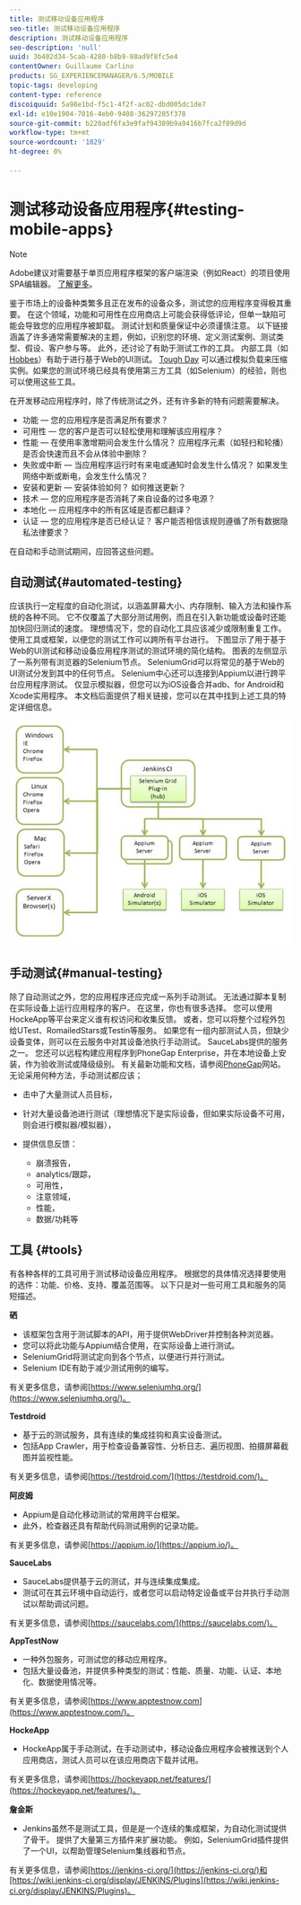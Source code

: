 ```yaml
---
title: 测试移动设备应用程序
seo-title: 测试移动设备应用程序
description: 测试移动设备应用程序
seo-description: 'null'
uuid: 3b402d34-5cab-4280-b8b9-88ad9f8fc5e4
contentOwner: Guillaume Carlino
products: SG_EXPERIENCEMANAGER/6.5/MOBILE
topic-tags: developing
content-type: reference
discoiquuid: 5a98e1bd-f5c1-4f2f-ac02-dbd005dc1de7
exl-id: e10e1904-7016-4eb0-9408-36297285f378
source-git-commit: b220adf6fa3e9faf94389b9a9416b7fca2f89d9d
workflow-type: tm+mt
source-wordcount: '1029'
ht-degree: 0%

---
```


# 测试移动设备应用程序{#testing-mobile-apps}

>[!NOTE]
>
>Adobe建议对需要基于单页应用程序框架的客户端渲染（例如React）的项目使用SPA编辑器。 [了解更多](/help/sites-developing/spa-overview.md)。

鉴于市场上的设备种类繁多且正在发布的设备众多，测试您的应用程序变得极其重要。 在这个领域，功能和可用性在应用商店上可能会获得低评论，但单一缺陷可能会导致您的应用程序被卸载。 测试计划和质量保证中必须谨慎注意。 以下链接涵盖了许多通常需要解决的主题，例如，识别您的环境、定义测试案例、测试类型、假设、客户参与等。 此外，还讨论了有助于测试工作的工具。 内部工具（如[Hobbes](/help/sites-developing/hobbes.md)）有助于进行基于Web的UI测试。 [Tough Day](/help/sites-developing/tough-day.md) 可以通过模拟负载来压缩实例。如果您的测试环境已经具有使用第三方工具（如Selenium）的经验，则也可以使用这些工具。

在开发移动应用程序时，除了传统测试之外，还有许多新的特有问题需要解决。

* 功能 — 您的应用程序是否满足所有要求？
* 可用性 — 您的客户是否可以轻松使用和理解该应用程序？
* 性能 — 在使用率激增期间会发生什么情况？ 应用程序元素（如轻扫和轮播）是否会快速而且不会从体验中删除？
* 失败或中断 — 当应用程序运行时有来电或通知时会发生什么情况？ 如果发生网络中断或断电，会发生什么情况？
* 安装和更新 — 安装体验如何？ 如何推送更新？
* 技术 — 您的应用程序是否消耗了来自设备的过多电源？
* 本地化 — 应用程序中的所有区域是否都已翻译？
* 认证 — 您的应用程序是否已经认证？ 客户能否相信该规则遵循了所有数据隐私法律要求？

在自动和手动测试期间，应回答这些问题。

## 自动测试{#automated-testing}

应该执行一定程度的自动化测试，以涵盖屏幕大小、内存限制、输入方法和操作系统的各种不同。 它不仅覆盖了大部分测试用例，而且在引入新功能或设备时还能加快回归测试的速度。 理想情况下，您的自动化工具应该减少或限制重复工作。 使用工具或框架，以便您的测试工作可以跨所有平台进行。 下图显示了用于基于Web的UI测试和移动设备应用程序测试的测试环境的简化结构。 图表的左侧显示了一系列带有浏览器的Selenium节点。 SeleniumGrid可以将常见的基于Web的UI测试分发到其中的任何节点。 Selenium中心还可以连接到Appium以进行跨平台应用程序测试。 仅显示模拟器，但您可以为iOS设备合并adb、for Android和Xcode实用程序。 本文档后面提供了相关链接，您可以在其中找到上述工具的特定详细信息。

![chlimage_1](assets/chlimage_1.jpeg)

## 手动测试{#manual-testing}

除了自动测试之外，您的应用程序还应完成一系列手动测试。 无法通过脚本复制在实际设备上运行应用程序的客户。 在这里，你也有很多选择。 您可以使用HockeApp等平台来定义谁有权访问和收集反馈。 或者，您可以将整个过程外包给UTest、RomailedStars或Testin等服务。 如果您有一组内部测试人员，但缺少设备变体，则可以在云服务中对其设备池执行手动测试。 SauceLabs提供的服务之一。 您还可以远程构建应用程序到PhoneGap Enterprise，并在本地设备上安装，作为验收测试或降级级别。 有关最新功能和文档，请参阅[PhoneGap](https://phonegap.com/)网站。 无论采用何种方法，手动测试都应该；

* 击中了大量测试人员目标，
* 针对大量设备池进行测试（理想情况下是实际设备，但如果实际设备不可用，则会进行模拟器/模拟器），
* 提供信息反馈：

   * 崩溃报告，
   * analytics/跟踪，
   * 可用性，
   * 注意领域，
   * 性能，
   * 数据/功耗等

## 工具 {#tools}

有各种各样的工具可用于测试移动设备应用程序。 根据您的具体情况选择要使用的选件：功能、价格、支持、覆盖范围等。 以下只是对一些可用工具和服务的简短描述。

**硒**

* 该框架包含用于测试脚本的API，用于提供WebDriver并控制各种浏览器。
* 您可以将此功能与Appium结合使用，在实际设备上进行测试。
* SeleniumGrid将测试定向到各个节点，以便进行并行测试。
* Selenium IDE有助于减少测试用例的编写。

有关更多信息，请参阅[https://www.seleniumhq.org/](https://www.seleniumhq.org/)。

**Testdroid**

* 基于云的测试服务，具有连续的集成挂钩和真实设备测试。
* 包括App Crawler，用于检查设备兼容性、分析日志、遍历视图、拍摄屏幕截图并监视性能。

有关更多信息，请参阅[https://testdroid.com/](https://testdroid.com/)。

**阿皮姆**

* Appium是自动化移动测试的常用跨平台框架。
* 此外，检查器还具有帮助代码测试用例的记录功能。

有关更多信息，请参阅[https://appium.io/](https://appium.io/)。

**SauceLabs**

* SauceLabs提供基于云的测试，并与连续集成集成。
* 测试可在其云环境中自动运行，或者您可以启动特定设备或平台并执行手动测试以帮助调试问题。

有关更多信息，请参阅[https://saucelabs.com/](https://saucelabs.com/)。

**AppTestNow**

* 一种外包服务，可测试您的移动应用程序。
* 包括大量设备池，并提供多种类型的测试：性能、质量、功能、认证、本地化、数据使用情况等。

有关更多信息，请参阅[https://www.apptestnow.com](https://www.apptestnow.com/)。

**HockeApp**

* HockeApp属于手动测试，在手动测试中，移动设备应用程序会被推送到个人应用商店，测试人员可以在该应用商店下载并试用。

有关更多信息，请参阅[https://hockeyapp.net/features/](https://hockeyapp.net/features/)。

**詹金斯**

* Jenkins虽然不是测试工具，但是是一个连续的集成框架，为自动化测试提供了骨干。 提供了大量第三方插件来扩展功能。 例如，SeleniumGrid插件提供了一个UI，以帮助管理Selenium集线器和节点。

有关更多信息，请参阅[https://jenkins-ci.org/](https://jenkins-ci.org/)和[https://wiki.jenkins-ci.org/display/JENKINS/Plugins](https://wiki.jenkins-ci.org/display/JENKINS/Plugins)。
